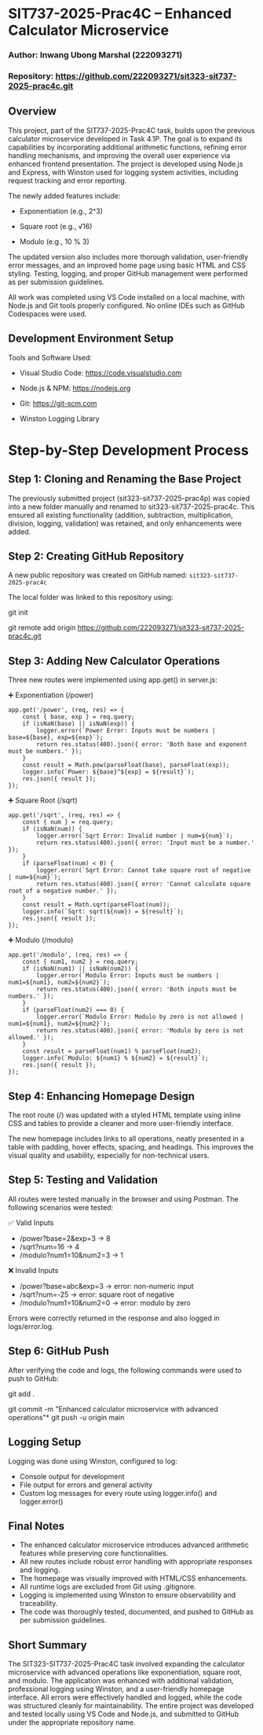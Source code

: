 # SIT737-2025-Prac4C – Enhanced Calculator Microservice

### Author: Inwang Ubong Marshal (222093271)

### Repository: https://github.com/222093271/sit323-sit737-2025-prac4c.git 


## Overview

This project, part of the SIT737-2025-Prac4C task, builds upon the previous calculator microservice developed in Task 4.1P. The goal is to expand its capabilities by incorporating additional arithmetic functions, refining error handling mechanisms, and improving the overall user experience via enhanced frontend presentation. The project is developed using Node.js and Express, with Winston used for logging system activities, including request tracking and error reporting.

The newly added features include:

*	Exponentiation (e.g., 2^3)

*	Square root (e.g., √16)

*	Modulo (e.g., 10 % 3)

The updated version also includes more thorough validation, user-friendly error messages, and an improved home page using basic HTML and CSS styling. Testing, logging, and proper GitHub management were performed as per submission guidelines.

All work was completed using VS Code installed on a local machine, with Node.js and Git tools properly configured. No online IDEs such as GitHub Codespaces were used.


## Development Environment Setup

Tools and Software Used:

*	Visual Studio Code: https://code.visualstudio.com

*	Node.js & NPM: https://nodejs.org

*	Git: https://git-scm.com

*	Winston Logging Library


# Step-by-Step Development Process

## Step 1: Cloning and Renaming the Base Project

The previously submitted project (sit323-sit737-2025-prac4p) was copied into a new folder manually and renamed to sit323-sit737-2025-prac4c. This ensured all existing functionality (addition, subtraction, multiplication, division, logging, validation) was retained, and only enhancements were added.

## Step 2: Creating GitHub Repository

A new public repository was created on GitHub named:
`sit323-sit737-2025-prac4c`

The local folder was linked to this repository using:

git init

git remote add origin https://github.com/222093271/sit323-sit737-2025-prac4c.git 


## Step 3: Adding New Calculator Operations

Three new routes were implemented using app.get() in server.js:

➕ Exponentiation (/power)
```
app.get('/power', (req, res) => {
    const { base, exp } = req.query;
    if (isNaN(base) || isNaN(exp)) {
        logger.error(`Power Error: Inputs must be numbers | base=${base}, exp=${exp}`);
        return res.status(400).json({ error: 'Both base and exponent must be numbers.' });
    }
    const result = Math.pow(parseFloat(base), parseFloat(exp));
    logger.info(`Power: ${base}^${exp} = ${result}`);
    res.json({ result });
});
```

➕ Square Root (/sqrt)
```
app.get('/sqrt', (req, res) => {
    const { num } = req.query;
    if (isNaN(num)) {
        logger.error(`Sqrt Error: Invalid number | num=${num}`);
        return res.status(400).json({ error: 'Input must be a number.' });
    }
    if (parseFloat(num) < 0) {
        logger.error(`Sqrt Error: Cannot take square root of negative | num=${num}`);
        return res.status(400).json({ error: 'Cannot calculate square root of a negative number.' });
    }
    const result = Math.sqrt(parseFloat(num));
    logger.info(`Sqrt: sqrt(${num}) = ${result}`);
    res.json({ result });
});
```

➕ Modulo (/modulo)
```
app.get('/modulo', (req, res) => {
    const { num1, num2 } = req.query;
    if (isNaN(num1) || isNaN(num2)) {
        logger.error(`Modulo Error: Inputs must be numbers | num1=${num1}, num2=${num2}`);
        return res.status(400).json({ error: 'Both inputs must be numbers.' });
    }
    if (parseFloat(num2) === 0) {
        logger.error(`Modulo Error: Modulo by zero is not allowed | num1=${num1}, num2=${num2}`);
        return res.status(400).json({ error: 'Modulo by zero is not allowed.' });
    }
    const result = parseFloat(num1) % parseFloat(num2);
    logger.info(`Modulo: ${num1} % ${num2} = ${result}`);
    res.json({ result });
});
```

## Step 4: Enhancing Homepage Design

The root route (/) was updated with a styled HTML template using inline CSS and tables to provide a cleaner and more user-friendly interface.

The new homepage includes links to all operations, neatly presented in a table with padding, hover effects, spacing, and headings. This improves the visual quality and usability, especially for non-technical users.


## Step 5: Testing and Validation

All routes were tested manually in the browser and using Postman. The following scenarios were tested:

✅ Valid Inputs
*	/power?base=2&exp=3 → 8
*	/sqrt?num=16 → 4
*	/modulo?num1=10&num2=3 → 1

❌ Invalid Inputs
*	/power?base=abc&exp=3 → error: non-numeric input
*	/sqrt?num=-25 → error: square root of negative
*	/modulo?num1=10&num2=0 → error: modulo by zero

Errors were correctly returned in the response and also logged in logs/error.log.

## Step 6: GitHub Push

After verifying the code and logs, the following commands were used to push to GitHub:

git add .

git commit -m "Enhanced calculator microservice with advanced operations"*
git push -u origin main

## Logging Setup

Logging was done using Winston, configured to log:
*	Console output for development
*	File output for errors and general activity
*	Custom log messages for every route using logger.info() and logger.error()


##  Final Notes

*	The enhanced calculator microservice introduces advanced arithmetic features while preserving core functionalities.
*	All new routes include robust error handling with appropriate responses and logging.
*	The homepage was visually improved with HTML/CSS enhancements.
*	All runtime logs are excluded from Git using .gitignore.
*	Logging is implemented using Winston to ensure observability and traceability.
*	The code was thoroughly tested, documented, and pushed to GitHub as per submission guidelines.


## Short Summary

The SIT323-SIT737-2025-Prac4C task involved expanding the calculator microservice with advanced operations like exponentiation, square root, and modulo. The application was enhanced with additional validation, professional logging using Winston, and a user-friendly homepage interface. All errors were effectively handled and logged, while the code was structured cleanly for maintainability. The entire project was developed and tested locally using VS Code and Node.js, and submitted to GitHub under the appropriate repository name.

